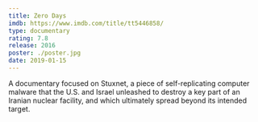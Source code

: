```yaml
---
title: Zero Days
imdb: https://www.imdb.com/title/tt5446858/
type: documentary
rating: 7.8
release: 2016
poster: ./poster.jpg
date: 2019-01-15
---
```

A documentary focused on Stuxnet, a piece of self-replicating computer malware that the U.S. and Israel unleashed to destroy a key part of an Iranian nuclear facility, and which ultimately spread beyond its intended target.